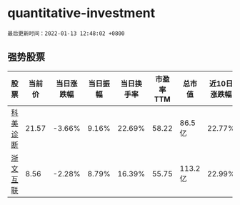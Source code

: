 # quantitative-investment

`最后更新时间：2022-01-13 12:48:02 +0800`

## 强势股票

|股票|当前价|当日涨跌幅|当日振幅|当日换手率|市盈率TTM|总市值|近10日涨跌幅|
|----|----|----|----|----|----|----|----|
|[科美诊断](https://xueqiu.com/S/SH688468)|21.57|-3.66%|9.16%|22.69%|58.22|86.5亿|22.77%|
|[浙文互联](https://xueqiu.com/S/SH600986)|8.56|-2.28%|8.79%|16.39%|55.75|113.2亿|22.99%|
